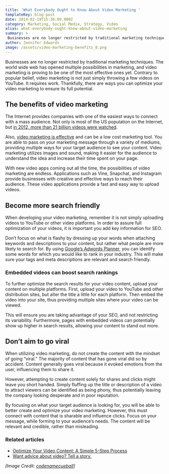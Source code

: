 ```yaml
---
title: 'What Everybody Ought to Know About Video Marketing '
templateKey: blog-post
date: 2014-02-19T15:36:09.000Z
category: Marketing, Social Media, Strategy, Video
alias: what-everybody-ought-know-about-video-marketing
summary: > 
 Businesses are no longer restricted by traditional marketing techniques. The world wide web has opened multiple possibilities in marketing, and video marketing is proving to be one of the most effective ones yet. Contrary to popular belief, video marketing is not just simply throwing a few videos on YouTube. It requires work. Thankfully, there are ways you can optimize your video marketing to ensure its full potential.
author: Jennifer Edwards
image: /assets/video-marketing-benefits_0.png
---
```


Businesses are no longer restricted by traditional marketing techniques. The world wide web has opened multiple possibilities in marketing, and video marketing is proving to be one of the most effective ones yet. Contrary to popular belief, video marketing is not just simply throwing a few videos on YouTube. It requires work. Thankfully, there are ways you can optimize your video marketing to ensure its full potential.

**The benefits of video marketing**
-----------------------------------

The Internet provides companies with one of the easiest ways to connect with a mass audience. Not only is most of the US population on the Internet, but [in 2012, more than 21 billion videos were watched](http://wpgurus.net/advantages-of-video-marketing/).

Also, [video marketing is effective](http://www.adweek.com/socialtimes/benefits-video-marketing-infographic/123553?red=st) and can be a low cost marketing tool. You are able to pass on your marketing message through a variety of mediums, providing multiple ways for your target audience to see your content. Video marketing utilizes images and sound, making it easier for the audience to understand the idea and increase their time spent on your page.

With new video apps coming out all the time, the possibilities of video marketing are endless. Applications such as Vine, Snapchat, and Instagram provide businesses with creative and effective ways to reach their audience. These video applications provide a fast and easy way to upload videos.

**Become more search friendly**
-------------------------------

When developing your video marketing, remember it is not simply uploading videos to YouTube or other video platforms. In order to assure full optimization of your videos, it is important you add key information for SEO.

Don’t focus on what is flashy by dressing up your words when attaching keywords and descriptions to your content, but rather what people are more likely to search for. By using [Google’s Adwords Planner](https://accounts.google.com/ServiceLogin?service=adwords&continue=https://adwords.google.com/um/gaiaauth?apt%3DNone%26dst%3D/ko/KeywordPlanner/Home%26dst%3D/ko/KeywordPlanner/Home%26ltmpl%3Djfk&hl=en_US<mpl=jfk&passive=86400&skipvpage=true&sacu=1&sarp=1&sourceid=awo&subid=ww-en-et-awhp_nelsontest_con), you can identify some words for which you would like to rank in your industry. This will make sure your tags and meta descriptions are relevant and search friendly.

### Embedded videos can boost search rankings

To further optimize the search results for your video content, upload your content on multiple platforms. First, upload your video to YouTube and other distribution sites, but alter the title a little for each platform. Then embed the video into your site, thus providing multiple sites where your video can be viewed.

This will ensure you are taking advantage of your SEO, and not restricting its variability. Furthermore, pages with embedded videos can potentially show up higher in search results, allowing your content to stand out more.

**Don’t aim to go viral**
-------------------------

When utilizing video marketing, do not create the content with the mindset of going “viral.” The majority of content that has gone viral did so by accident. Content generally goes viral because it evoked emotions from the user, influencing them to share it.

However, attempting to create content solely for shares and clicks might leave you short handed. Simply fluffing up the title or description of a video to attract viewers can be identified as being phony, thus potentially leaving the company looking desperate and in poor reputation.

By focusing on what your target audience is looking for, you will be able to better create and optimize your video marketing. However, this must connect with content that is sharable and influence clicks. Focus on your message, while forming to your audience’s needs. The content will be relevant and credible, rather than misleading.

### **Related articles**

*   [Optimize Your Video Content: A Simple 5-Step Process](http://contentmarketinginstitute.com/2014/02/optimize-video-content-simple-process/)
*   [Want advice about video? Tell a story.](/insights/want-advice-about-video-tell-story)

_\[Image Credit: [codenamecueball](http://www.flickr.com/photos/cheesepuff/2406468228/sizes/s/)\]_
